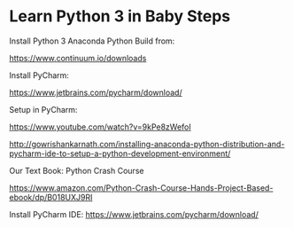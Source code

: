 # Learn Python 3 in Baby Steps

Install Python 3 Anaconda Python Build from:

https://www.continuum.io/downloads

Install PyCharm:

https://www.jetbrains.com/pycharm/download/


Setup in PyCharm:

https://www.youtube.com/watch?v=9kPe8zWefoI

http://gowrishankarnath.com/installing-anaconda-python-distribution-and-pycharm-ide-to-setup-a-python-development-environment/


Our Text Book: 
Python Crash Course

https://www.amazon.com/Python-Crash-Course-Hands-Project-Based-ebook/dp/B018UXJ9RI

Install PyCharm IDE:
https://www.jetbrains.com/pycharm/download/
